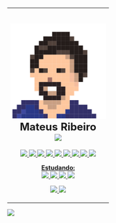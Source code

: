 <table>
  <tr align="center">
    <td>
      <br>
      <img width="100px" height="1"><br>
      <img src="https://raw.githubusercontent.com/EnigmA737/Root/09fa2444fd0aa781e8d3b44a8d320cde9966be7c/eu.svg" width="220px" height="220px"><br>
       <span><b style="font-size:18pt;">Mateus Ribeiro</b></span><br><sub>
      <a href="https://www.linkedin.com/in/mateus7" alt="Linkedin" target="_blank"><img src="https://img.shields.io/badge/LinkedIn-%230077B5.svg?&style=flat-square&logo=linkedin&logoColor=white" style="max-width: 120%;height: 28px;"></a>
      </sub><br><br>
<a href="#" title='GitHub em construção'>
<img src="https://img.shields.io/badge/Microsoft_Excel-217346?style=for-the-badge&logo=microsoft-excel&logoColor=white" style="max-width: 120%;height: 25px;"/>
<img src="https://img.shields.io/badge/Python-14354C?style=for-the-badge&logo=python&logoColor=white" style="max-width: 120%;height: 25px;"/>
<img src="https://img.shields.io/badge/PHP-777BB4?style=for-the-badge&logo=php&logoColor=white" style="max-width: 120%;height: 25px;"/>
<img src="https://img.shields.io/badge/MySQL-00000F?style=for-the-badge&logo=mysql&logoColor=white" style="max-width: 120%;height: 25px;"/>
<img src="https://img.shields.io/badge/HTML-239120?style=for-the-badge&logo=html5&logoColor=white" style="max-width: 120%;height: 25px;"/>
<img src="https://img.shields.io/badge/CSS-239120?&style=for-the-badge&logo=css3&logoColor=white" style="max-width: 120%;height: 25px;"/>
<img src="https://img.shields.io/badge/Bootstrap-563D7C?style=for-the-badge&logo=bootstrap&logoColor=white" style="max-width: 120%;height: 25px;"/>
<img src="https://img.shields.io/badge/C-00599C?style=for-the-badge&logo=c&logoColor=white" style="max-width: 120%;height: 25px;"/>
<img src="https://aleen42.github.io/badges/src/photoshop.svg" style="max-width: 120%;height: 25px;"/>

<b>Estudando:</b><br>
<img src="https://img.shields.io/badge/JavaScript-323330?style=for-the-badge&logo=javascript&logoColor=F7DF1E" style="max-width: 120%;height: 25px;"/>
<img src="https://img.shields.io/badge/TypeScript-007ACC?style=for-the-badge&logo=typescript&logoColor=white" style="max-width: 120%;height: 25px;"/>
<img src="https://img.shields.io/badge/Angular-DD0031?style=for-the-badge&logo=angular&logoColor=white" style="max-width: 120%;height: 25px;"/>
<img src="https://img.shields.io/badge/Java-ED8B00?style=for-the-badge&logo=java&logoColor=white" style="max-width: 120%;height: 25px;"/>
      <br>
  </a>
<div>
  <a href="https://github.com/EnigmA737">
  <img height="170em" src="https://github-readme-stats.vercel.app/api?username=EnigmA737&show_icons=true&theme=dark&include_all_commits=true&count_private=true"/>
  <img height="170em" src="https://github-readme-stats.vercel.app/api/top-langs/?username=EnigmA737&layout=compact&langs_count=7&theme=dark"/>
</div>      <img width="100%" height="1">
    </td>
    
  </tr>
</table>

![](https://komarev.com/ghpvc/?username=EnigmA737&color=fcba03&style=for-the-badge)
